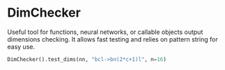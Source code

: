 # DimChecker

Useful tool for functions, neural networks, or callable objects output dimensions checking. It allows fast testing and relies on pattern string for easy use. 
```python
DimChecker().test_dims(nn, "bcl->bn(2*c+1)l", n=16)
```
